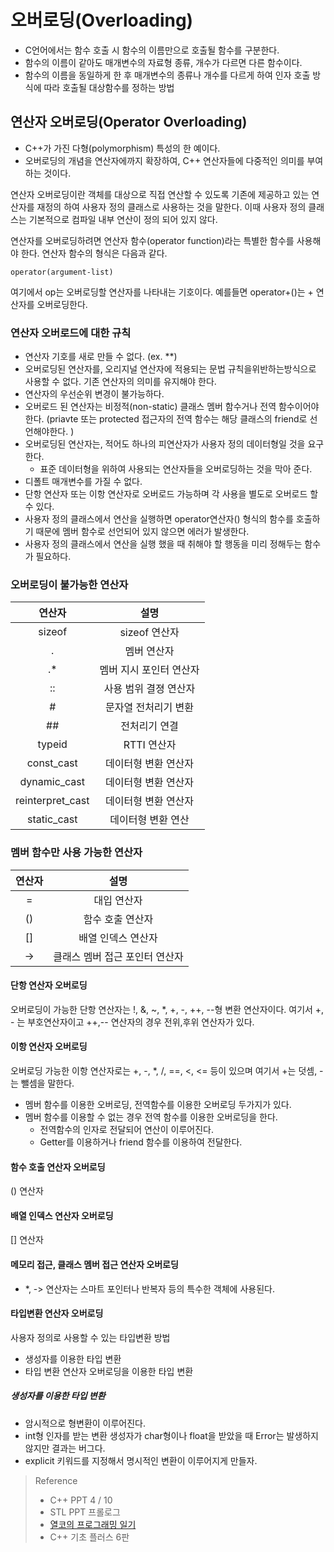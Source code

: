 # 오버로딩(Overloading)

- C언어에서는 함수 호출 시 함수의 이름만으로 호출될 함수를 구분한다.
- 함수의 이름이 같아도 매개변수의 자료형 종류, 개수가 다르면 다른 함수이다.
- 함수의 이름을 동일하게 한 후 매개변수의 종류나 개수를 다르게 하여 인자 호출 방식에 따라 호출될 대상함수를 정하는 방법

## 연산자 오버로딩(Operator Overloading)

-  C++가 가진 다형(polymorphism) 특성의 한 예이다.
- 오버로딩의 개념을 연산자에까지 확장하여, C++ 연산자들에 다중적인 의미를 부여하는 것이다.

연산자 오버로딩이란 객체를 대상으로 직접 연산할 수 있도록 기존에 제공하고 있는 연산자를 재정의 하여 사용자 정의 클래스로 사용하는 것을 말한다. 이때 사용자 정의 클래스는 기본적으로 컴파일 내부 연산이 정의 되어 있지 않다. 

연산자를 오버로딩하려면 연산자 함수(operator function)라는 특별한 함수를 사용해야 한다. 연산자 함수의 형식은 다음과 같다.

`operator(argument-list)`

여기에서 op는 오버로딩할 연산자를 나타내는 기호이다. 예를들면 operator+()는 + 연산자를 오버로딩한다.

### 연산자 오버로드에 대한 규칙

- 연산자 기호를 새로 만들 수 없다.  (ex. **)
- 오버로딩된 연산자를, 오리지널 연산자에 적용되는 문법 규칙을위반하는방식으로 사용할 수 없다. 기존 연산자의 의미를 유지해야 한다.
- 연산자의 우선순위 변경이 불가능하다.
- 오버로드 된 연산자는 비정적(non-static) 클래스 멤버 함수거나 전역 함수이어야 한다. (priavte 또는 protected 접근자의 전역 함수는 해당 클래스의 friend로 선언해야한다. )
- 오버로딩된 연산자는, 적어도 하나의 피연산자가 사용자 정의 데이터형일 것을 요구한다.
  - 표준 데이터형을 위하여 사용되는 연산자들을 오버로딩하는 것을 막아 준다.
- 디폴트 매개변수를 가질 수 없다.
- 단항 연산자 또는 이항 연산자로 오버로드 가능하며 각 사용을 별도로 오버로드 할 수 있다.
- 사용자 정의 클래스에서 연산을 실행하면 operator연산자() 형식의 함수를 호출하기 때문에 멤버 함수로 선언되어 있지 않으면 에러가 발생한다.
- 사용자 정의 클래스에서 연산을 실행 했을 때 취해야 할 행동을 미리 정해두는 함수가 필요하다.

### 오버로딩이 불가능한 연산자

|      연산자      |          설명           |
| :--------------: | :---------------------: |
|      sizeof      |      sizeof 연산자      |
|        .         |       멤버 연산자       |
|        .*        | 멤버 지시 포인터 연산자 |
|        ::        |  사용 범위 결졍 연산자  |
|        #         |  문자열 전처리기 변환   |
|        ##        |      전처리기 연결      |
|      typeid      |       RTTI 연산자       |
|    const_cast    |  데이터형 변환 연산자   |
|   dynamic_cast   |  데이터형 변환 연산자   |
| reinterpret_cast |  데이터형 변환 연산자   |
|   static_cast    |   데이터형 변환 연산    |

### 멤버 함수만 사용 가능한 연산자

| 연산자 |              설명              |
| :----: | :----------------------------: |
|   =    |          대입 연산자           |
|   ()   |        함수 호출 연산자        |
|   []   |       배열 인덱스 연산자       |
|   ->   | 클래스 멤버 접근 포인터 연산자 |



#### 단항 연산자 오버로딩

오버로딩이 가능한 단항 연산자는 !, &, ~, *, +, -, ++, --형 변환 연산자이다. 여기서 +, - 는 부호연산자이고 ++,-- 연산자의 경우 전위,후위 연산자가 있다.

#### 이항 연산자 오버로딩

오버로딩 가능한 이항 연산자로는 +, -, *, /, ==, <, <= 등이 있으며 여기서 +는 덧셈, -는 뺄셈을 말한다.

- 멤버 함수를 이용한 오버로딩, 전역함수를 이용한 오버로딩 두가지가 있다.
- 멤버 함수를 이용할 수 없는 경우 전역 함수를 이용한 오버로딩을 한다.
  - 전역함수의 인자로 전달되어 연산이 이루어진다.
  - Getter를 이용하거나 friend 함수를 이용하여 전달한다.

#### 함수 호출 연산자 오버로딩

() 연산자

#### 배열 인덱스 연산자 오버로딩

[] 연산자

#### 메모리 접근, 클래스 멤버 접근 연산자 오버로딩

- *, -> 연산자는 스마트 포인터나 반복자 등의 특수한 객체에 사용된다.

#### 타입변환 연산자 오버로딩

사용자 정의로 사용할 수 있는 타입변환 방법

- 생성자를 이용한 타입 변환
- 타입 변환 연산자 오버로딩을 이용한 타입 변환

##### 생성자를 이용한 타입 변환

- 암시적으로 형변환이 이루어진다.
- int형 인자를 받는 변환 생성자가 char형이나 float을 받았을 때 Error는 발생하지 않지만 결과는 버그다.
- explicit 키워드를 지정해서 명시적인 변환이 이루어지게 만들자.





> Reference
>
> - C++ PPT 4 / 10 
> - STL PPT 프롤로그
> - [열코의 프로그래밍 일기](https://yeolco.tistory.com/119)
> - C++ 기초 플러스 6판

